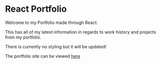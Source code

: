 # React Portfolio

Welcome to my Portfolio made through React.

This has all of my latest information in regards to work history and projects from my portfolio.

There is currently no styling but it will be updated!

The portfolio site can be viewed [here](https://graciaan.github.io/React-Portfolio/)